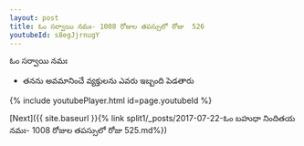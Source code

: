 ```yaml
---
layout: post
title: ఓం సర్వాయి నమః- 1008 రోజుల తపస్సులో రోజు  526
youtubeId: s8egJjrnugY
---
```

 
 
 ఓం సర్వాయి నమః  
 
 -  తనను అవమానించే వ్యక్తులను ఎవరు ఇబ్బంది పెడతారు 
 
  
 
  
 
 
 
 
 
 


{% include youtubePlayer.html id=page.youtubeId %}
 
[Next]({{ site.baseurl }}{% link  split1/_posts/2017-07-22-ఓం బహుధా నిందితయ నమః- 1008 రోజుల తపస్సులో రోజు  525.md%})
 
